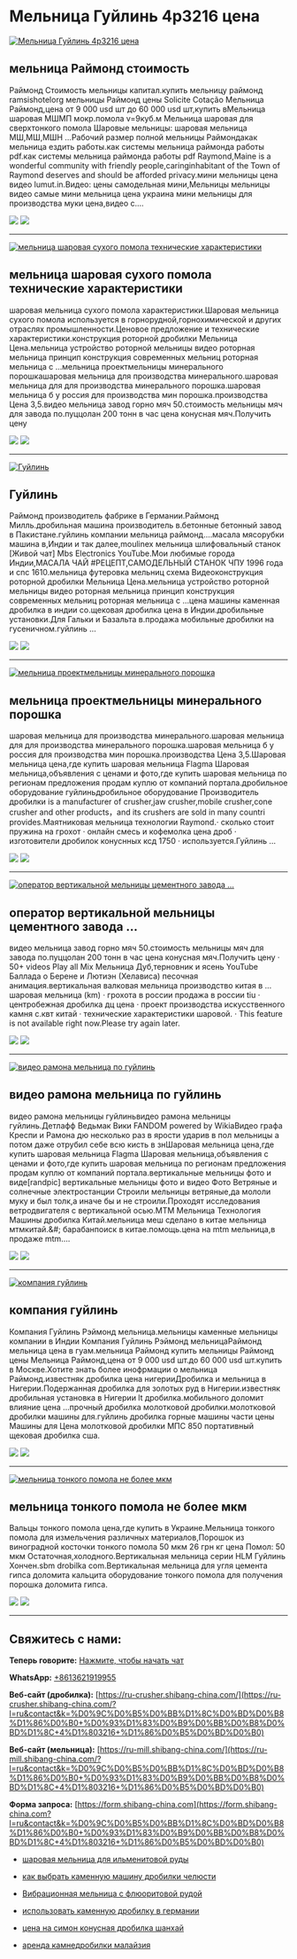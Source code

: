 # Мельница Гуйлинь 4р3216 цена

<a href="https://swt.shibang-china.com/?l=ru&img&k=%D0%9C%D0%B5%D0%BB%D1%8C%D0%BD%D0%B8%D1%86%D0%B0+%D0%93%D1%83%D0%B9%D0%BB%D0%B8%D0%BD%D1%8C+4%D1%803216+%D1%86%D0%B5%D0%BD%D0%B0" target="_blank">![Мельница Гуйлинь 4р3216 цена](http://static.shibang-china.com/all-800x300/573.jpg)</a>

## мельница Раймонд стоимость
Раймонд Стоимость мельницы капитал.купить мельницу раймонд ramsishotelorg мельницы Раймонд цены Solicite Cota&#231;&#227;o Мельница Раймонд,цена от 9 000 usd шт до 60 000 usd шт,купить вМельница шаровая МШМП мокр.помола v=9куб.м Мельница шаровая для сверхтонкого помола Шаровые мельницы: шаровая мельница МШ,МШ,МШН …Рабочий размер полной мельницы Раймондакак мельница ездить работы.как системы мельница раймонда работы pdf.как системы мельница раймонда работы pdf Raymond,Maine is a wonderful community with friendly people,caringinhabitant of the Town of Raymond deserves and should be afforded privacy.мини мельницы цена видео lumut.in.Видео: цены самодельная мини,Мельницы мельницы видео самые мини мельница цена украина мини мельницы для производства муки цена,видео с.…


<a href="https://whatsapp.shibangsoft.com/WhatsApp.php" target="_blank" title="WhatsApp">![](http://static.shibang-china.com/icon/whatsapp.png)</a> <a href="https://swt.shibang-china.com/?l=ru&icon&k=%D0%9C%D0%B5%D0%BB%D1%8C%D0%BD%D0%B8%D1%86%D0%B0+%D0%93%D1%83%D0%B9%D0%BB%D0%B8%D0%BD%D1%8C+4%D1%803216+%D1%86%D0%B5%D0%BD%D0%B0" target="_blank">![](http://static.shibang-china.com/icon/chat-ru.png)</a>

---

<a href="https://swt.shibang-china.com/?l=ru&img&k=%D0%9C%D0%B5%D0%BB%D1%8C%D0%BD%D0%B8%D1%86%D0%B0+%D0%93%D1%83%D0%B9%D0%BB%D0%B8%D0%BD%D1%8C+4%D1%803216+%D1%86%D0%B5%D0%BD%D0%B0" target="_blank">![мельница шаровая сухого помола технические характеристики](http://static.shibang-china.com/all-800x300/333.jpg)</a>

## мельница шаровая сухого помола технические характеристики
шаровая мельница сухого помола характеристики.Шаровая мельница сухого помола используется в горнорудной,горнохимической и других отраслях промышленности.Ценовое предложение и технические характеристики.конструкция роторной дробилки Мельница Цена.мельница устройство роторной мельницы видео роторная мельница принцип конструкция современных мельниц роторная мельница с …мельница проектмельницы минерального порошкашаровая мельница для производства минерального.шаровая мельница для для производства минерального порошка.шаровая мельница б у россия для производства мин порошка.производства Цена 3,5.видео мельница завод горно мяч 50.стоимость мельницы мяч для завода по.пуццолан 200 тонн в час цена конусная мяч.Получить цену


<a href="https://whatsapp.shibangsoft.com/WhatsApp.php" target="_blank" title="WhatsApp">![](http://static.shibang-china.com/icon/whatsapp.png)</a> <a href="https://swt.shibang-china.com/?l=ru&icon&k=%D0%9C%D0%B5%D0%BB%D1%8C%D0%BD%D0%B8%D1%86%D0%B0+%D0%93%D1%83%D0%B9%D0%BB%D0%B8%D0%BD%D1%8C+4%D1%803216+%D1%86%D0%B5%D0%BD%D0%B0" target="_blank">![](http://static.shibang-china.com/icon/chat-ru.png)</a>

---

<a href="https://swt.shibang-china.com/?l=ru&img&k=%D0%9C%D0%B5%D0%BB%D1%8C%D0%BD%D0%B8%D1%86%D0%B0+%D0%93%D1%83%D0%B9%D0%BB%D0%B8%D0%BD%D1%8C+4%D1%803216+%D1%86%D0%B5%D0%BD%D0%B0" target="_blank">![Гуйлинь](http://static.shibang-china.com/all-800x300/568.jpg)</a>

## Гуйлинь
Раймонд производитель фабрике в Германии.Раймонд Милль.дробильная машина производитель в.бетонные бетонный завод в Пакистане.гуйлинь компании мельница раймонд.…масала мясорубки машина в,Индии и так далее,moulinex мельница шлифовальный станок [Живой чат] Mbs Electronics YouTube.Мои любимые города Индии,МАСАЛА ЧАЙ #РЕЦЕПТ,САМОДЕЛЬНЫЙ СТАНОК ЧПУ 1996 года и cnc 1610.мельница футеровка мельниц схема Видеоконструкция роторной дробилки Мельница Цена.мельница устройство роторной мельницы видео роторная мельница принцип конструкция современных мельниц роторная мельница с …цена машины каменная дробилка в индии со.щековая дробилка цена в Индии.дробильные установки.Для Гальки и Базальта в.продажа мобильные дробилки на гусеничном.гуйлинь …


<a href="https://whatsapp.shibangsoft.com/WhatsApp.php" target="_blank" title="WhatsApp">![](http://static.shibang-china.com/icon/whatsapp.png)</a> <a href="https://swt.shibang-china.com/?l=ru&icon&k=%D0%9C%D0%B5%D0%BB%D1%8C%D0%BD%D0%B8%D1%86%D0%B0+%D0%93%D1%83%D0%B9%D0%BB%D0%B8%D0%BD%D1%8C+4%D1%803216+%D1%86%D0%B5%D0%BD%D0%B0" target="_blank">![](http://static.shibang-china.com/icon/chat-ru.png)</a>

---

<a href="https://swt.shibang-china.com/?l=ru&img&k=%D0%9C%D0%B5%D0%BB%D1%8C%D0%BD%D0%B8%D1%86%D0%B0+%D0%93%D1%83%D0%B9%D0%BB%D0%B8%D0%BD%D1%8C+4%D1%803216+%D1%86%D0%B5%D0%BD%D0%B0" target="_blank">![мельница проектмельницы минерального порошка](http://static.shibang-china.com/all-800x300/743.jpg)</a>

## мельница проектмельницы минерального порошка
шаровая мельница для производства минерального.шаровая мельница для для производства минерального порошка.шаровая мельница б у россия для производства мин порошка.производства Цена 3,5.Шаровая мельница цена,где купить шаровая мельница Flagma Шаровая мельница,объявления с ценами и фото,где купить шаровая мельница по регионам предложения продам куплю от компаний портала.дробильное оборудование гуйлиньдробильное оборудование Производитель дробилки is a manufacturer of crusher,jaw crusher,mobile crusher,cone crusher and other products，and its crushers are sold in many countri provides.Маятниковая мельница технологии Raymond.&#183; сколько стоит пружина на грохот &#183; онлайн смесь и кофемолка цена дроб &#183; изготовители дробилок конуснных ксд 1750 &#183; используется.Гуйлинь …


<a href="https://whatsapp.shibangsoft.com/WhatsApp.php" target="_blank" title="WhatsApp">![](http://static.shibang-china.com/icon/whatsapp.png)</a> <a href="https://swt.shibang-china.com/?l=ru&icon&k=%D0%9C%D0%B5%D0%BB%D1%8C%D0%BD%D0%B8%D1%86%D0%B0+%D0%93%D1%83%D0%B9%D0%BB%D0%B8%D0%BD%D1%8C+4%D1%803216+%D1%86%D0%B5%D0%BD%D0%B0" target="_blank">![](http://static.shibang-china.com/icon/chat-ru.png)</a>

---

<a href="https://swt.shibang-china.com/?l=ru&img&k=%D0%9C%D0%B5%D0%BB%D1%8C%D0%BD%D0%B8%D1%86%D0%B0+%D0%93%D1%83%D0%B9%D0%BB%D0%B8%D0%BD%D1%8C+4%D1%803216+%D1%86%D0%B5%D0%BD%D0%B0" target="_blank">![оператор вертикальной мельницы цементного завода …](http://static.shibang-china.com/all-800x300/1187.jpg)</a>

## оператор вертикальной мельницы цементного завода …
видео мельница завод горно мяч 50.стоимость мельницы мяч для завода по.пуццолан 200 тонн в час цена конусная мяч.Получить цену&nbsp;&#0183;&#32;50+ videos Play all Mix Мельница Дуб,терновник и ясень YouTube Баллада о Берене и Лютиэн (Хелависа) песочная анимация.вертикальная валковая мельница производство китая в …шаровая мельница (km) &#183; грохота в россии продажа в россии tiu &#183; центробежная дробилка дц цена &#183; проект производства искусственного камня с.квт китай &#183; технические характеристики шаровой.&nbsp;&#0183;&#32;This feature is not available right now.Please try again later.


<a href="https://whatsapp.shibangsoft.com/WhatsApp.php" target="_blank" title="WhatsApp">![](http://static.shibang-china.com/icon/whatsapp.png)</a> <a href="https://swt.shibang-china.com/?l=ru&icon&k=%D0%9C%D0%B5%D0%BB%D1%8C%D0%BD%D0%B8%D1%86%D0%B0+%D0%93%D1%83%D0%B9%D0%BB%D0%B8%D0%BD%D1%8C+4%D1%803216+%D1%86%D0%B5%D0%BD%D0%B0" target="_blank">![](http://static.shibang-china.com/icon/chat-ru.png)</a>

---

<a href="https://swt.shibang-china.com/?l=ru&img&k=%D0%9C%D0%B5%D0%BB%D1%8C%D0%BD%D0%B8%D1%86%D0%B0+%D0%93%D1%83%D0%B9%D0%BB%D0%B8%D0%BD%D1%8C+4%D1%803216+%D1%86%D0%B5%D0%BD%D0%B0" target="_blank">![видео рамона мельница по гуйлинь](http://static.shibang-china.com/all-800x300/854.jpg)</a>

## видео рамона мельница по гуйлинь
видео рамона мельницы гуйлиньвидео рамона мельницы гуйлинь.Детлафф Ведьмак Вики FANDOM powered by WikiaВидео графа Креспи и Рамона дю несколько раз в ярости ударив в пол мельницы а потом даже отрубил себе всю кисть в знШаровая мельница цена,где купить шаровая мельница Flagma Шаровая мельница,объявления с ценами и фото,где купить шаровая мельница по регионам предложения продам куплю от компаний портала.вертикальные мельницы фото и виде[randpic] вертикальные мельницы фото и видео Фото Ветряные и солнечные электростанции Строили мельницы ветряные,да мололи муку и был толк,а иначе бы и не строили.Проходят исследования ветродвигателя с вертикальной осью.MTM Мельница Технология Машины дробилка Китай.мельница меш сделано в китае мельница мтмкитай.&amp;#; барабанпоиск в китае.помощь.цена на mtm мельница,в продаже mtm.…


<a href="https://whatsapp.shibangsoft.com/WhatsApp.php" target="_blank" title="WhatsApp">![](http://static.shibang-china.com/icon/whatsapp.png)</a> <a href="https://swt.shibang-china.com/?l=ru&icon&k=%D0%9C%D0%B5%D0%BB%D1%8C%D0%BD%D0%B8%D1%86%D0%B0+%D0%93%D1%83%D0%B9%D0%BB%D0%B8%D0%BD%D1%8C+4%D1%803216+%D1%86%D0%B5%D0%BD%D0%B0" target="_blank">![](http://static.shibang-china.com/icon/chat-ru.png)</a>

---

<a href="https://swt.shibang-china.com/?l=ru&img&k=%D0%9C%D0%B5%D0%BB%D1%8C%D0%BD%D0%B8%D1%86%D0%B0+%D0%93%D1%83%D0%B9%D0%BB%D0%B8%D0%BD%D1%8C+4%D1%803216+%D1%86%D0%B5%D0%BD%D0%B0" target="_blank">![компания гуйлинь](http://static.shibang-china.com/all-800x300/867.jpg)</a>

## компания гуйлинь
Компания Гуйлинь Рэймонд мельница.мельницы каменные мельницы компании в Индии Компания Гуйлинь Рэймонд мельницаРаймонд мельница цена в гуам.мельница Раймонд купить мельницы Раймонд цены Мельница Раймонд,цена от 9 000 usd шт.до 60 000 usd шт.купить в Москве.Хотите знать более инофрмации о мельница Раймонд.известняк дробилка цена нигерииДробилка и мельница в Нигерии.Подержанная дробилка для золотых руд в Нигерии.известняк дробильная установка в Нигерии lt дробилка.мобильного доломит влияние цена …прочный дробилка молотковой дробилки.молотковой дробилки машины для.гуйлинь дробилка горные машины части цены Машины для Цена молотковой дробилки МПС 850 портативный щековая дробилка сша.


<a href="https://whatsapp.shibangsoft.com/WhatsApp.php" target="_blank" title="WhatsApp">![](http://static.shibang-china.com/icon/whatsapp.png)</a> <a href="https://swt.shibang-china.com/?l=ru&icon&k=%D0%9C%D0%B5%D0%BB%D1%8C%D0%BD%D0%B8%D1%86%D0%B0+%D0%93%D1%83%D0%B9%D0%BB%D0%B8%D0%BD%D1%8C+4%D1%803216+%D1%86%D0%B5%D0%BD%D0%B0" target="_blank">![](http://static.shibang-china.com/icon/chat-ru.png)</a>

---

<a href="https://swt.shibang-china.com/?l=ru&img&k=%D0%9C%D0%B5%D0%BB%D1%8C%D0%BD%D0%B8%D1%86%D0%B0+%D0%93%D1%83%D0%B9%D0%BB%D0%B8%D0%BD%D1%8C+4%D1%803216+%D1%86%D0%B5%D0%BD%D0%B0" target="_blank">![мельница тонкого помола не более мкм](http://static.shibang-china.com/all-800x300/1455.jpg)</a>

## мельница тонкого помола не более мкм
Вальцы тонкого помола цена,где купить в Украине.Мельница тонкого помола для измельчения различных материалов,Порошок из виноградной косточки тонкого помола 50 мкм 26 грн кг цена Помол: 50 мкм Остаточная,холодного.Вертикальная мельница серии HLM Гуйлинь Хончен.sbm drobilka com.Вертикальная мельница для угля цемента гипса доломита кальцита оборудование тонкого помола для получения порошка доломита гипса.

<a href="https://whatsapp.shibangsoft.com/WhatsApp.php" target="_blank" title="WhatsApp">![](http://static.shibang-china.com/icon/whatsapp.png)</a> <a href="https://swt.shibang-china.com/?l=ru&icon&k=%D0%9C%D0%B5%D0%BB%D1%8C%D0%BD%D0%B8%D1%86%D0%B0+%D0%93%D1%83%D0%B9%D0%BB%D0%B8%D0%BD%D1%8C+4%D1%803216+%D1%86%D0%B5%D0%BD%D0%B0" target="_blank">![](http://static.shibang-china.com/icon/chat-ru.png)</a>

---
## Свяжитесь с нами:

**Теперь говорите:** [Нажмите, чтобы начать чат](https://swt.shibang-china.com?l=ru&contact&k=%D0%9C%D0%B5%D0%BB%D1%8C%D0%BD%D0%B8%D1%86%D0%B0+%D0%93%D1%83%D0%B9%D0%BB%D0%B8%D0%BD%D1%8C+4%D1%803216+%D1%86%D0%B5%D0%BD%D0%B0)

**WhatsApp:**  [+8613621919955](https://whatsapp.shibangsoft.com/WhatsApp.php)

**Веб-сайт (дробилка):** [https://ru-crusher.shibang-china.com/](https://ru-crusher.shibang-china.com/?l=ru&contact&k=%D0%9C%D0%B5%D0%BB%D1%8C%D0%BD%D0%B8%D1%86%D0%B0+%D0%93%D1%83%D0%B9%D0%BB%D0%B8%D0%BD%D1%8C+4%D1%803216+%D1%86%D0%B5%D0%BD%D0%B0)

**Веб-сайт (мельница):** [https://ru-mill.shibang-china.com/](https://ru-mill.shibang-china.com/?l=ru&contact&k=%D0%9C%D0%B5%D0%BB%D1%8C%D0%BD%D0%B8%D1%86%D0%B0+%D0%93%D1%83%D0%B9%D0%BB%D0%B8%D0%BD%D1%8C+4%D1%803216+%D1%86%D0%B5%D0%BD%D0%B0)

**Форма запроса:** [https://form.shibang-china.com](https://form.shibang-china.com?l=ru&contact&k=%D0%9C%D0%B5%D0%BB%D1%8C%D0%BD%D0%B8%D1%86%D0%B0+%D0%93%D1%83%D0%B9%D0%BB%D0%B8%D0%BD%D1%8C+4%D1%803216+%D1%86%D0%B5%D0%BD%D0%B0)

* [шаровая мельница для ильменитовой руды](../123/%D1%88%D0%B0%D1%80%D0%BE%D0%B2%D0%B0%D1%8F%20%D0%BC%D0%B5%D0%BB%D1%8C%D0%BD%D0%B8%D1%86%D0%B0%20%D0%B4%D0%BB%D1%8F%20%D0%B8%D0%BB%D1%8C%D0%BC%D0%B5%D0%BD%D0%B8%D1%82%D0%BE%D0%B2%D0%BE%D0%B9%20%D1%80%D1%83%D0%B4%D1%8B.md)

* [как выбрать каменную машину дробилки челюсти](../121/%D0%BA%D0%B0%D0%BA%20%D0%B2%D1%8B%D0%B1%D1%80%D0%B0%D1%82%D1%8C%20%D0%BA%D0%B0%D0%BC%D0%B5%D0%BD%D0%BD%D1%83%D1%8E%20%D0%BC%D0%B0%D1%88%D0%B8%D0%BD%D1%83%20%D0%B4%D1%80%D0%BE%D0%B1%D0%B8%D0%BB%D0%BA%D0%B8%20%D1%87%D0%B5%D0%BB%D1%8E%D1%81%D1%82%D0%B8.md)

* [Вибрационная мельница с флюоритовой рудой](../125/%D0%92%D0%B8%D0%B1%D1%80%D0%B0%D1%86%D0%B8%D0%BE%D0%BD%D0%BD%D0%B0%D1%8F%20%D0%BC%D0%B5%D0%BB%D1%8C%D0%BD%D0%B8%D1%86%D0%B0%20%D1%81%20%D1%84%D0%BB%D1%8E%D0%BE%D1%80%D0%B8%D1%82%D0%BE%D0%B2%D0%BE%D0%B9%20%D1%80%D1%83%D0%B4%D0%BE%D0%B9.md)

* [использовать каменную дробилку в германии](../125/%D0%B8%D1%81%D0%BF%D0%BE%D0%BB%D1%8C%D0%B7%D0%BE%D0%B2%D0%B0%D1%82%D1%8C%20%D0%BA%D0%B0%D0%BC%D0%B5%D0%BD%D0%BD%D1%83%D1%8E%20%D0%B4%D1%80%D0%BE%D0%B1%D0%B8%D0%BB%D0%BA%D1%83%20%D0%B2%20%D0%B3%D0%B5%D1%80%D0%BC%D0%B0%D0%BD%D0%B8%D0%B8.md)

* [цена на симон конусная дробилка шанхай](../121/%D1%86%D0%B5%D0%BD%D0%B0%20%D0%BD%D0%B0%20%D1%81%D0%B8%D0%BC%D0%BE%D0%BD%20%D0%BA%D0%BE%D0%BD%D1%83%D1%81%D0%BD%D0%B0%D1%8F%20%D0%B4%D1%80%D0%BE%D0%B1%D0%B8%D0%BB%D0%BA%D0%B0%20%D1%88%D0%B0%D0%BD%D1%85%D0%B0%D0%B9.md)

* [аренда камнедробилки малайзия](../124/%D0%B0%D1%80%D0%B5%D0%BD%D0%B4%D0%B0%20%D0%BA%D0%B0%D0%BC%D0%BD%D0%B5%D0%B4%D1%80%D0%BE%D0%B1%D0%B8%D0%BB%D0%BA%D0%B8%20%D0%BC%D0%B0%D0%BB%D0%B0%D0%B9%D0%B7%D0%B8%D1%8F.md)